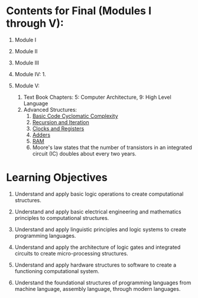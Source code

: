 # Contents for Final (Modules I through V):
1. Module I
2. Module II
3. Module III
4. Module IV:
    1.
    
5. Module V:
    1. Text Book Chapters: 5: Computer Architecture, 9: High Level Language
    2. Advanced Structures:
        1. [Basic Code Cyclomatic Complexity](CyclicalComplexitySummary.md)
        2. [Recursion and Iteration](RecursionAndIteration.md)
        3. [Clocks and Registers](ClocksAndRegisters.md)
        4. [Adders](HalfAndFullAdders.md)
        5. [RAM](RAM.md)
        6. Moore's law states that the number of transistors in an integrated circuit (IC) doubles about every two years.

# Learning Objectives

1. Understand and apply basic logic operations to create computational structures.

2. Understand and apply basic electrical engineering and mathematics principles to computational structures.

3. Understand and apply linguistic principles and logic systems to create programming languages.

4. Understand and apply the architecture of logic gates and integrated circuits to create micro-processing structures.

5. Understand and apply hardware structures to software to create a functioning computational system.

6. Understand the foundational structures of programming languages from machine language, assembly language, through modern languages.